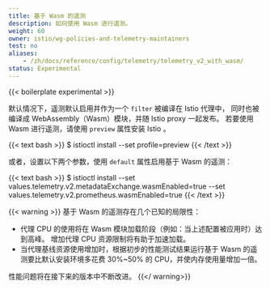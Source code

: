 ```yaml
---
title: 基于 Wasm 的遥测
description: 如何使用 Wasm 进行遥测。
weight: 60
owner: istio/wg-policies-and-telemetry-maintainers
test: no
aliases:
    - /zh/docs/reference/config/telemetry/telemetry_v2_with_wasm/
status: Experimental
---
```


{{< boilerplate experimental >}}

默认情况下，遥测默认启用并作为一个 `filter` 被编译在 Istio 代理中，
同时也被编译成 WebAssembly（Wasm）模块，并随 Istio proxy 一起发布。
若要使用 Wasm 进行遥测，请使用 `preview` 属性安装 Istio 。

{{< text bash >}}
$ istioctl install --set profile=preview
{{< /text >}}

或者，设置以下两个参数，使用 `default` 属性启用基于 Wasm 的遥测：

{{< text bash >}}
$ istioctl install --set values.telemetry.v2.metadataExchange.wasmEnabled=true --set values.telemetry.v2.prometheus.wasmEnabled=true
{{< /text >}}

{{< warning >}}
基于 Wasm 的遥测存在几个已知的局限性：

* 代理 CPU 的使用将在 Wasm 模块加载阶段（例如：当上述配置被应用时）达到高峰。
  增加代理 CPU 资源限制将有助于加速加载。
* 当代理基线资源使用增加时，根据初步的性能测试结果运行基于 Wasm
  的遥测要比默认安装环境多花费 30%~50% 的 CPU，并使内存使用量增加一倍。

性能问题将在接下来的版本中不断改进。
{{</ warning>}}
